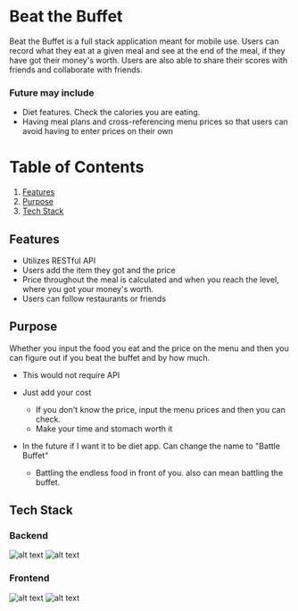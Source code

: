 # Beat the Buffet

Beat the Buffet is a full stack application meant for mobile use. Users can record what they eat at a given meal and see at the end of the meal, if they have got their money's worth. Users are also able to share their scores with friends and collaborate with friends. 

### Future may include
* Diet features. Check the calories you are eating.
* Having meal plans and cross-referencing menu prices so that users can avoid having to enter prices on their own

# Table of Contents
1. [Features](#Features)
2. [Purpose](#Purpose)
3. [Tech Stack](#Tech-stack)

## Features
* Utilizes RESTful API
* Users add the item they got and the price
* Price throughout the meal is calculated and when you reach the level, where you got your money's worth.
* Users can follow restaurants or friends 


## Purpose

Whether you input the food you eat and the price on the menu and then you can figure out
if you beat the buffet and by how much.
- This would not require API
- Just add your cost
    - If you don't know the price, input the menu prices and then you can check. 
    - Make your time and stomach worth it

- In the future if I want it to be diet app. Can change the name to "Battle Buffet"
    - Battling the endless food in front of you. also can mean battling the buffet.

## Tech Stack<a name="Tech-stack"></a>

### Backend
![alt text](https://img.shields.io/badge/-Python-3776AB?logo=python&logoColor=white&style=for-the-badge)
![alt text](https://img.shields.io/badge/-Flask-000000?logo=flask&logoColor=white&style=for-the-badge)

### Frontend
![alt text](https://img.shields.io/badge/-Bootstrap-7952B3?logo=bootstrap&logoColor=white&style=for-the-badge)
![alt text](https://img.shields.io/badge/-ReactJs-61DAFB?logo=react&logoColor=white&style=for-the-badge)

